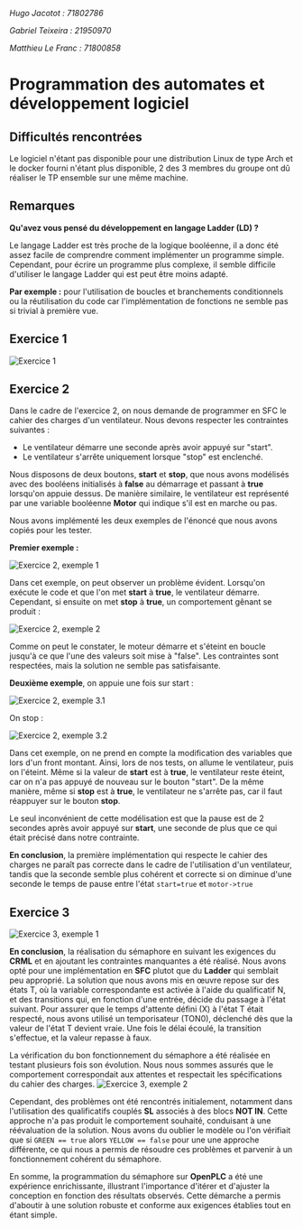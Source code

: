 *Hugo Jacotot : 71802786*

*Gabriel Teixeira : 21950970*

*Matthieu Le Franc : 71800858*

# Programmation des automates et développement logiciel

## Difficultés rencontrées

Le logiciel n'étant pas disponible pour une distribution Linux de type Arch et le docker fourni n'étant plus disponible, 2 des 3 membres du groupe ont dû réaliser le TP ensemble sur une même machine.

## Remarques

**Qu'avez vous pensé du développement en langage Ladder (LD) ?**

Le langage Ladder est très proche de la logique booléenne, il a donc été assez facile de comprendre comment implémenter un programme simple. Cependant, pour écrire un programme plus complexe, il semble difficile d'utiliser le langage Ladder qui est peut être moins adapté. 

**Par exemple :** pour l'utilisation de boucles et branchements conditionnels ou la réutilisation du code car l'implémentation de fonctions ne semble pas si trivial à première vue.

## Exercice 1

![Exercice 1](ex1.png)

## Exercice 2

Dans le cadre de l'exercice 2, on nous demande de programmer en SFC le cahier des charges d'un ventilateur. Nous devons respecter les contraintes suivantes :
- Le ventilateur démarre une seconde après avoir appuyé sur "start".
- Le ventilateur s'arrête uniquement lorsque "stop" est enclenché.

Nous disposons de deux boutons, **start** et **stop**, que nous avons modélisés avec des booléens initialisés à **false** au démarrage et passant à **true** lorsqu'on appuie dessus. De manière similaire, le ventilateur est représenté par une variable booléenne **Motor** qui indique s'il est en marche ou pas.

Nous avons implémenté les deux exemples de l'énoncé que nous avons copiés pour les tester.

**Premier exemple :**

![Exercice 2, exemple 1](ex2/1.png)

Dans cet exemple, on peut observer un problème évident. Lorsqu'on exécute le code et que l'on met **start** à **true**, le ventilateur démarre. Cependant, si ensuite on met **stop** à **true**, un comportement gênant se produit :

![Exercice 2, exemple 2](ex2/2.png)

Comme on peut le constater, le moteur démarre et s'éteint en boucle jusqu'à ce que l'une des valeurs soit mise à "false". Les contraintes sont respectées, mais la solution ne semble pas satisfaisante.

**Deuxième exemple**, on appuie une fois sur start :

![Exercice 2, exemple 3.1](ex2/3.1.png)

On stop : 

![Exercice 2, exemple 3.2](ex2/3.2.png)

Dans cet exemple, on ne prend en compte la modification des variables que lors d'un front montant. Ainsi, lors de nos tests, on allume le ventilateur, puis on l'éteint. Même si la valeur de **start** est à **true**, le ventilateur reste éteint, car on n'a pas appuyé de nouveau sur le bouton "start". De la même manière, même si **stop** est à **true**, le ventilateur ne s'arrête pas, car il faut réappuyer sur le bouton **stop**.

Le seul inconvénient de cette modélisation est que la pause est de 2 secondes après avoir appuyé sur **start**, une seconde de plus que ce qui était précisé dans notre contrainte.

**En conclusion**, la première implémentation qui respecte le cahier des charges ne paraît pas correcte dans le cadre de l'utilisation d'un ventilateur, tandis que la seconde semble plus cohérent et correcte si on diminue d'une seconde le temps de pause entre l'état ``start=true`` et ``motor->true``

## Exercice 3

![Exercice 3, exemple 1](ex3/1.png)

**En conclusion**, la réalisation du sémaphore en suivant les exigences du **CRML** et en ajoutant les contraintes manquantes a été réalisé. Nous avons opté pour une implémentation en **SFC** plutot que du **Ladder** qui semblait peu approprié.
La solution que nous avons mis en œuvre repose sur des états T, où la variable correspondante est activée à l'aide du qualificatif N, et des transitions qui, en fonction d'une entrée, décide du passage à l'état suivant. Pour assurer que le temps d'attente défini (X) à l'état T était respecté, nous avons utilisé un temporisateur (TON0), déclenché dès que la valeur de l'état T devient vraie. Une fois le délai écoulé, la transition s'effectue, et la valeur repasse à faux.

La vérification du bon fonctionnement du sémaphore a été réalisée en testant plusieurs fois son évolution. Nous nous sommes assurés que le comportement correspondait aux attentes et respectait les spécifications du cahier des charges.
![Exercice 3, exemple 2](ex3/2.png)

Cependant, des problèmes ont été rencontrés initialement, notamment dans l'utilisation des qualificatifs couplés **SL** associés à des blocs **NOT IN**. Cette approche n'a pas produit le comportement souhaité, conduisant à une réévaluation de la solution. Nous avons du oublier le modèle ou l'on vérifiait que si ``GREEN == true`` alors ``YELLOW == false`` pour une une approche différente, ce qui nous a permis de résoudre ces problèmes et parvenir à un fonctionnement cohérent du sémaphore.

En somme, la programmation du sémaphore sur **OpenPLC** a été une expérience enrichissante, illustrant l'importance d'itérer et d'ajuster la conception en fonction des résultats observés. Cette démarche a permis d'aboutir à une solution robuste et conforme aux exigences établies tout en étant simple.